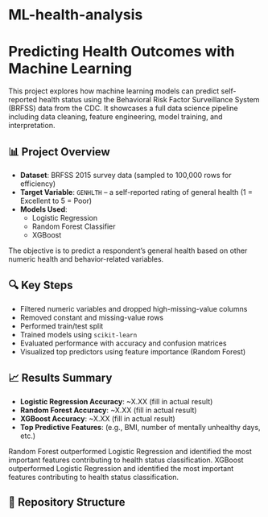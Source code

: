 # ML-health-analysis
# Predicting Health Outcomes with Machine Learning

This project explores how machine learning models can predict self-reported health status using the Behavioral Risk Factor Surveillance System (BRFSS) data from the CDC. It showcases a full data science pipeline including data cleaning, feature engineering, model training, and interpretation.

## 📊 Project Overview

- **Dataset**: BRFSS 2015 survey data (sampled to 100,000 rows for efficiency)
- **Target Variable**: `GENHLTH` – a self-reported rating of general health (1 = Excellent to 5 = Poor)
- **Models Used**:
  - Logistic Regression
  - Random Forest Classifier
  - XGBoost

The objective is to predict a respondent’s general health based on other numeric health and behavior-related variables.

## 🔍 Key Steps

- Filtered numeric variables and dropped high-missing-value columns
- Removed constant and missing-value rows
- Performed train/test split
- Trained models using `scikit-learn`
- Evaluated performance with accuracy and confusion matrices
- Visualized top predictors using feature importance (Random Forest)

## 📈 Results Summary

- **Logistic Regression Accuracy**: ~X.XX (fill in actual result)
- **Random Forest Accuracy**: ~X.XX (fill in actual result)
- **XGBoost Accuracy**: ~X.XX (fill in actual result)
- **Top Predictive Features**: (e.g., BMI, number of mentally unhealthy days, etc.)

Random Forest outperformed Logistic Regression and identified the most important features contributing to health status classification.
XGBoost outperformed Logistic Regression and identified the most important features contributing to health status classification.
## 📁 Repository Structure



